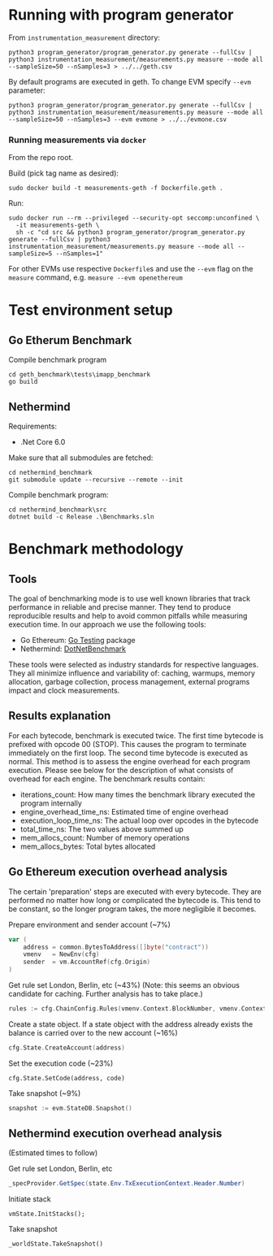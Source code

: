 # Running with program generator
From `instrumentation_measurement` directory:

```
python3 program_generator/program_generator.py generate --fullCsv | python3 instrumentation_measurement/measurements.py measure --mode all --sampleSize=50 --nSamples=3 > ../../geth.csv
```
    
By default programs are executed in geth. To change EVM specify `--evm` parameter:

```
python3 program_generator/program_generator.py generate --fullCsv | python3 instrumentation_measurement/measurements.py measure --mode all --sampleSize=50 --nSamples=3 --evm evmone > ../../evmone.csv
```

### Running measurements via `docker`

From the repo root.

Build (pick tag name as desired):
```
sudo docker build -t measurements-geth -f Dockerfile.geth .
```

Run:
```
sudo docker run --rm --privileged --security-opt seccomp:unconfined \
  -it measurements-geth \
  sh -c "cd src && python3 program_generator/program_generator.py generate --fullCsv | python3 instrumentation_measurement/measurements.py measure --mode all --sampleSize=5 --nSamples=1"
```

For other EVMs use respective `Dockerfile`s and use the `--evm` flag on the `measure` command, e.g. `measure --evm openethereum`


# Test environment setup
## Go Etherum Benchmark
Compile benchmark program
```
cd geth_benchmark\tests\imapp_benchmark
go build
```

## Nethermind
Requirements:
- .Net Core 6.0

Make sure that all submodules are fetched:
```
cd nethermind_benchmark
git submodule update --recursive --remote --init
```

Compile benchmark program:
```
cd nethermind_benchmark\src
dotnet build -c Release .\Benchmarks.sln
```

# Benchmark methodology

## Tools
The goal of benchmarking mode is to use well known libraries that track performance in reliable and precise manner. They tend to produce reproducible results and help to avoid common pitfalls while measuring execution time. In our approach we use the following tools:
- Go Ethereum: [Go Testing](https://pkg.go.dev/testing#Benchmark) package
- Nethermind: [DotNetBenchmark](https://benchmarkdotnet.org/articles/overview.html)

These tools were selected as industry standards for respective languages. They all minimize influence and variability of: caching, warmups, memory allocation, garbage collection, process management, external programs impact and clock measurements.

## Results explanation
For each bytecode, benchmark is executed twice. The first time bytecode is prefixed with opcode 00 (STOP). This causes the program to terminate immediately on the first loop. The second time bytecode is executed as normal. This method is to assess the engine overhead for each program execution. Please see below for the description of what consists of overhead for each engine.
The benchmark results contain:
- iterations_count: How many times the benchmark library executed the program internally
- engine_overhead_time_ns: Estimated time of engine overhead
- execution_loop_time_ns: The actual loop over opcodes in the bytecode
- total_time_ns: The two values above summed up
- mem_allocs_count: Number of memory operations
- mem_allocs_bytes: Total bytes allocated

## Go Ethereum execution overhead analysis
The certain 'preparation' steps are executed with every bytecode. They are performed no matter how long or complicated the bytecode is. This tend to be constant, so the longer program takes, the more negligible it becomes.

Prepare environment and sender account (~7%)
```go
var (
	address = common.BytesToAddress([]byte("contract"))
	vmenv   = NewEnv(cfg)
	sender  = vm.AccountRef(cfg.Origin)
)
```

Get rule set London, Berlin, etc (~43%) (Note: this seems an obvious candidate for caching. Further analysis has to take place.)
```go
rules := cfg.ChainConfig.Rules(vmenv.Context.BlockNumber, vmenv.Context.Random != nil)
```

Create a state object. If a state object with the address already exists the balance is carried over to the new account (~16%)
```go
cfg.State.CreateAccount(address)
```

Set the execution code (~23%)
```
cfg.State.SetCode(address, code)
```

Take snapshot (~9%)
```go
snapshot := evm.StateDB.Snapshot()
```

## Nethermind execution overhead analysis
(Estimated times to follow)


Get rule set London, Berlin, etc
```csharp
_specProvider.GetSpec(state.Env.TxExecutionContext.Header.Number)
```

Initiate stack
```
vmState.InitStacks();
```

Take snapshot
```
_worldState.TakeSnapshot()
```